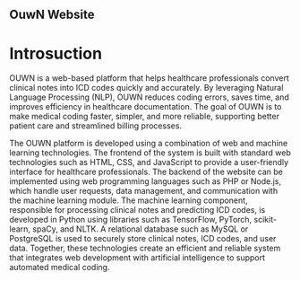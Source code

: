 ## OuwN Website
# Introsuction
OUWN is a web-based platform that helps healthcare professionals convert clinical notes into ICD codes quickly and accurately. By leveraging Natural Language Processing (NLP), OUWN reduces coding errors, saves time, and improves efficiency in healthcare documentation. The goal of OUWN is to make medical coding faster, simpler, and more reliable, supporting better patient care and streamlined billing processes.

The OUWN platform is developed using a combination of web and machine learning technologies. The frontend of the system is built with standard web technologies such as HTML, CSS, and JavaScript to provide a user-friendly interface for healthcare professionals. The backend of the website can be implemented using web programming languages such as PHP or Node.js, which handle user requests, data management, and communication with the machine learning module. The machine learning component, responsible for processing clinical notes and predicting ICD codes, is developed in Python using libraries such as TensorFlow, PyTorch, scikit-learn, spaCy, and NLTK. A relational database such as MySQL or PostgreSQL is used to securely store clinical notes, ICD codes, and user data. Together, these technologies create an efficient and reliable system that integrates web development with artificial intelligence to support automated medical coding.
